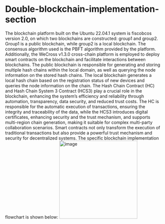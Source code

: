 # Double-blockchain-implementation-section

The blockchain platform built on the Ubuntu 22.04.1 system is fiscobcos version 2.0, on which two blockchains are constructed: group1 and group2. Group1 is a public blockchain, while group2 is a local blockchain. The consensus algorithm used is the PBFT algorithm provided by the platform. Additionally, the WeCross v1.3.0 cross-chain platform is employed to deploy smart contracts on the blockchain and facilitate interactions between blockchains. The public blockchain is responsible for generating and storing multiple hash chains within the local domain, as well as querying the node information on the stored hash chains. The local blockchain generates a local hash chain based on the registration status of new devices and queries the node information on the chain. 
The Hash Chain Contract (HC) and Hash Chain System 3 Contract (HCS3) play a crucial role in the blockchain, enhancing the system’s efficiency and reliability through automation, transparency, data security, and reduced trust costs. The HC is responsible for the automatic execution of transactions, ensuring the integrity and traceability of the data, while the HCS3 introduces digital certificates, enhancing security and the trust mechanism, and supports multi-region chain generation, making it suitable for complex multi-party collaboration scenarios. Smart contracts not only transform the execution of traditional transactions but also provide a powerful trust mechanism and security for decentralized systems.
The specific blockchain implementation flowchart is shown below:
<img width="253" alt="image" src="https://github.com/user-attachments/assets/3a0f81ef-a019-40b7-a5f4-21605625e79f" />
